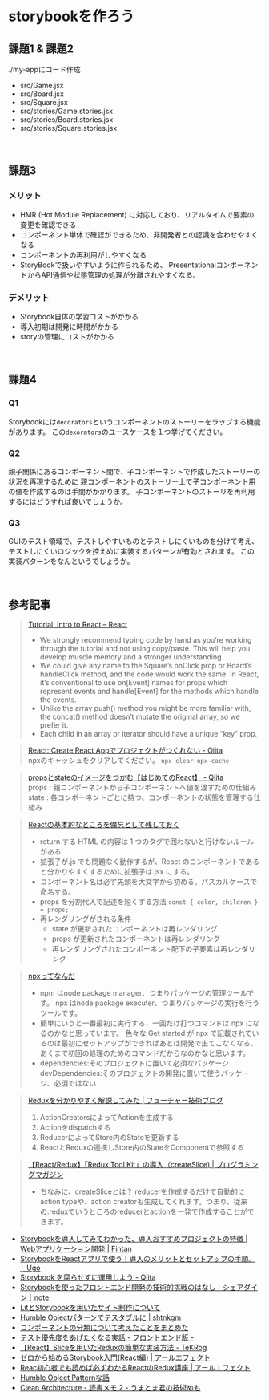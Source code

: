 # storybookを作ろう

## 課題1 & 課題2
./my-appにコード作成
- src/Game.jsx
- src/Board.jsx
- src/Square.jsx
- src/stories/Game.stories.jsx
- src/stories/Board.stories.jsx
- src/stories/Square.stories.jsx

<br>

## 課題3
### メリット
- HMR (Hot Module Replacement) に対応しており、リアルタイムで要素の変更を確認できる
- コンポーネント単体で確認ができるため、非開発者との認識を合わせやすくなる
- コンポーネントの再利用がしやすくなる
- StoryBookで扱いやすいように作られるため、
PresentationalコンポーネントからAPI通信や状態管理の処理が分離されやすくなる。

### デメリット
- Storybook自体の学習コストがかかる
- 導入初期は開発に時間がかかる
- storyの管理にコストがかかる

<br>

## 課題4
### Q1
Storybookには`decorators`というコンポーネントのストーリーをラップする機能があります。
この`dexorators`のユースケースを１つ挙げてください。

### Q2
親子関係にあるコンポーネント間で、子コンポーネントで作成したストーリーの状況を再現するために
親コンポーネントのストーリー上で子コンポーネント用の値を作成するのは手間がかかります。
子コンポーネントのストーリを再利用するにはどうすれば良いでしょうか。

### Q3
GUIのテスト領域で、テストしやすいものとテストしにくいものを分けて考え、
テストしにくいロジックを控えめに実装するパターンが有効とされます。
この実装パターンをなんというでしょうか。

<br>

## 参考記事
> [Tutorial: Intro to React – React](https://reactjs.org/tutorial/tutorial.html)
> - We strongly recommend typing code by hand as you’re working through the tutorial and not using copy/paste. This will help you develop muscle memory and a stronger understanding.
> - We could give any name to the Square’s onClick prop or Board’s handleClick method, and the code would work the same. In React, it’s conventional to use on[Event] names for props which represent events and handle[Event] for the methods which handle the events.
> - Unlike the array push() method you might be more familiar with, the concat() method doesn’t mutate the original array, so we prefer it.
> - Each child in an array or iterator should have a unique “key” prop.
>

> [React: Create React Appでプロジェクトがつくれない - Qiita](https://qiita.com/FumioNonaka/items/076af56213afc7e29853)  
> npxのキャッシュをクリアしてください。
> `npx clear-npx-cache`

> [propsとstateのイメージをつかむ【はじめてのReact】 - Qiita](https://qiita.com/rio_threehouse/items/7632f5a593cf218b9504)  
> props : 親コンポーネントから子コンポーネントへ値を渡すための仕組み
> state : 各コンポーネントごとに持つ、コンポーネントの状態を管理する仕組み

> [Reactの基本的なところを備忘として残しておく](https://zenn.dev/miz_dev/articles/4e6baa5b747c5d)
> - return する HTML の内容は 1 つのタグで囲わないと行けないルールがある
> - 拡張子が.js でも問題なく動作するが、React のコンポーネントであると分かりやすくするために拡張子は.jsx にする。
> - コンポーネント名は必ず先頭を大文字から初める。パスカルケースで命名する。
> - props を分割代入で記述を短くする方法
`const { color, children } = props;`
> - 再レンダリングがされる条件
>   - state が更新されたコンポーネントは再レンダリング
>   - props が更新されたコンポーネントは再レンダリング
>   - 再レンダリングされたコンポーネント配下の子要素は再レンダリング

> [npxってなんだ](https://zenn.dev/844/articles/d06bfdbd2677a3)
> - npm はnode package manager、つまりパッケージの管理ツールです。
npx はnode package executer、つまりパッケージの実行を行うツールです。
> - 簡単にいうと一番最初に実行する、一回だけ打つコマンドは npx になるのかなと思っています。
色々な Get started が npx で記載されているのは最初にセットアップができればあとは開発で出てこなくなる、あくまで初回の処理のためのコマンドだからなのかなと思います。
> - dependencies:そのプロジェクトに置いて必須なパッケージ
devDependencies:そのプロジェクトの開発に置いて使うパッケージ、必須ではない

> [Reduxを分かりやすく解説してみた | フューチャー技術ブログ](https://future-architect.github.io/articles/20200429/)
> 1. ActionCreatorsによってActionを生成する
> 2. Actionをdispatchする
> 3. ReducerによってStore内のStateを更新する
> 4. ReactとReduxの連携しStore内のStateをComponentで参照する

> [【React/Redux】「Redux Tool Kit」の導入（createSlice) | プログラミングマガジン](http://www.code-magagine.com/?p=13420)
> - ちなみに、createSliceとは？
> reducerを作成するだけで自動的にaction typeや、action creatorも生成してくれます。つまり、従来の.reduxでいうところのreducerとactionを一発で作成することができます。

- [Storybookを導入してみてわかった、導入おすすめプロジェクトの特徴 | Webアプリケーション開発 | Fintan](https://fintan.jp/page/378/)
- [StorybookをReactアプリで使う！導入のメリットとセットアップの手順。 │ Ugo](https://ugo.tokyo/js-storybook/)
- [Storybook を腐らせずに運用しよう - Qiita](https://qiita.com/keik/items/e275394d454b8b136826)
- [Storybookを使ったフロントエンド開発の技術的挑戦のはなし｜シェアダイン｜note](https://note.com/sharedine/n/n08aa79645621)
- [LitとStorybookを用いたサイト制作について](https://www.slideshare.net/ssuser1ca6b8/litstorybook)
- [Humble Objectパターンでテスタブルに | shtnkgm](https://shtnkgm.com/blog/2020-05-17-humble-object-pattern.html)
- [コンポーネントの分類について考えたことをまとめた](https://zenn.dev/kamy112/articles/962a38d6294644)
- [テスト優先度をあげたくなる実話 - フロントエンド版 -](https://zenn.dev/takepepe/articles/frontend-testing-motivation)
- [【React】Sliceを用いたReduxの簡単な実装方法 - TeKRog](https://tekrog.com/how-to-use-slice/)
- [ゼロから始めるStorybook入門(React編) | アールエフェクト](https://reffect.co.jp/html/storybook#Canvas)
- [Reac初心者でも読めば必ずわかるReactのRedux講座 | アールエフェクト](https://reffect.co.jp/react/react-redux-for-beginner)
- [Humble Object Patternな話](https://www.slideshare.net/hirotoimoto1/humble-object-pattern)
- [Clean Architecture - 読書メモ 2 - うまとま君の技術めも](https://umatomakun.hatenablog.com/entry/2020/02/03/205812)
